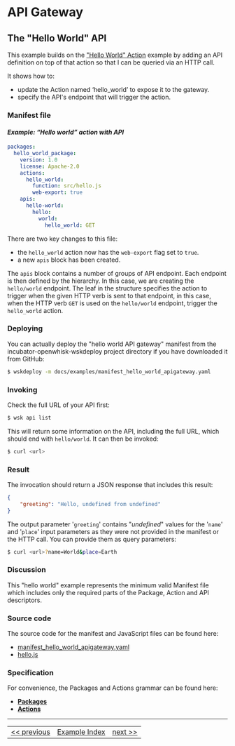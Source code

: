 <!--
#
# Licensed to the Apache Software Foundation (ASF) under one or more
# contributor license agreements.  See the NOTICE file distributed with
# this work for additional information regarding copyright ownership.
# The ASF licenses this file to You under the Apache License, Version 2.0
# (the "License"); you may not use this file except in compliance with
# the License.  You may obtain a copy of the License at
#
#     http://www.apache.org/licenses/LICENSE-2.0
#
# Unless required by applicable law or agreed to in writing, software
# distributed under the License is distributed on an "AS IS" BASIS,
# WITHOUT WARRANTIES OR CONDITIONS OF ANY KIND, either express or implied.
# See the License for the specific language governing permissions and
# limitations under the License.
#
-->

# API Gateway

## The "Hello World" API

This example builds on the ["Hello World" Action](wskdeploy_action_helloworld.md#actions) example by adding an API definition on top of that action so that I can be queried via an HTTP call.

It shows how to:
- update the Action named ‘hello_world’ to expose it to the gateway.
- specify the API's endpoint that will trigger the action.

### Manifest file
#### _Example: “Hello world” action with API_
```yaml
packages:
  hello_world_package:
    version: 1.0
    license: Apache-2.0
    actions:
      hello_world:
        function: src/hello.js
        web-export: true
    apis:
      hello-world:
        hello:
          world:
            hello_world: GET
```

There are two key changes to this file:
- the `hello_world` action now has the `web-export` flag set to `true`.
- a new `apis` block has been created.

The `apis` block contains a number of groups of API endpoint. Each endpoint is then defined by the hierarchy. In this case, we are creating the `hello/world` endpoint. The leaf in the structure specifies the action to trigger when the given HTTP verb is sent to that endpoint, in this case, when the HTTP verb `GET` is used on the `hello/world` endpoint, trigger the `hello_world` action.

### Deploying

You can actually deploy the "hello world API gateway" manifest from the incubator-openwhisk-wskdeploy project directory if you have downloaded it from GitHub:

```sh
$ wskdeploy -m docs/examples/manifest_hello_world_apigateway.yaml
```

### Invoking

Check the full URL of your API first:
```sh
$ wsk api list
```

This will return some information on the API, including the full URL, which
should end with `hello/world`. It can then be invoked:

```sh
$ curl <url>
```

### Result
The invocation should return a JSON response that includes this result:

```json
{
    "greeting": "Hello, undefined from undefined"
}
```

The output parameter '```greeting```' contains "_undefined_" values for the '```name```' and '```place```' input parameters as they were not provided in the manifest or the HTTP call. You can provide them as query parameters:

```sh
$ curl <url>?name=World&place=Earth
```

### Discussion

This "hello world" example represents the minimum valid Manifest file which includes only the required parts of the Package, Action and API descriptors.

### Source code
The source code for the manifest and JavaScript files can be found here:
- [manifest_hello_world_apigateway.yaml](examples/manifest_hello_world_apigateway.yaml)
- [hello.js](examples/src/hello.js)

### Specification
For convenience, the Packages and Actions grammar can be found here:
- **[Packages](../specification/html/spec_packages.md#packages)**
- **[Actions](../specification/html/spec_actions.md#actions)**

---
<!--
 Bottom Navigation
-->
<html>
<div align="center">
<table align="center">
  <tr>
    <td><a href="wskdeploy_triggerrule_trigger_bindings.md#triggers-and-rules">&lt;&lt;&nbsp;previous</a></td>
    <td><a href="programming_guide.md#guided-examples">Example Index</a></td>
    <td><a href="wskdeploy_apigateway_sequence.md#api-gateway-sequence">next&nbsp;&gt;&gt;</a></td>
  </tr>
</table>
</div>
</html>
